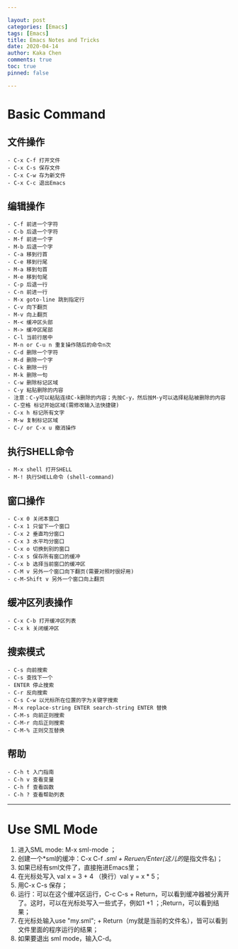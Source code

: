 ```yaml
---

layout: post
categories: [Emacs]
tags: [Emacs]
title: Emacs Notes and Tricks
date: 2020-04-14
author: Kaka Chen
comments: true
toc: true
pinned: false

---
```

# Basic Command

## 文件操作

    - C-x C-f 打开文件
    - C-x C-s 保存文件
    - C-x C-w 存为新文件
    - C-x C-c 退出Emacs

## 编辑操作

    - C-f 前进一个字符
    - C-b 后退一个字符
    - M-f 前进一个字
    - M-b 后退一个字
    - C-a 移到行首
    - C-e 移到行尾
    - M-a 移到句首
    - M-e 移到句尾
    - C-p 后退一行
    - C-n 前进一行
    - M-x goto-line 跳到指定行
    - C-v 向下翻页
    - M-v 向上翻页
    - M-< 缓冲区头部
    - M-> 缓冲区尾部
    - C-l 当前行居中
    - M-n or C-u n 重复操作随后的命令n次
    - C-d 删除一个字符
    - M-d 删除一个字
    - C-k 删除一行
    - M-k 删除一句
    - C-w 删除标记区域
    - C-y 粘贴删除的内容
    - 注意：C-y可以粘贴连续C-k删除的内容；先按C-y，然后按M-y可以选择粘贴被删除的内容
    - C-空格 标记开始区域(需修改输入法快捷键)
    - C-x h 标记所有文字
    - M-w 复制标记区域
    - C-/ or C-x u 撤消操作

## 执行SHELL命令

    - M-x shell 打开SHELL
    - M-! 执行SHELL命令 (shell-command)

## 窗口操作

    - C-x 0 关闭本窗口
    - C-x 1 只留下一个窗口
    - C-x 2 垂直均分窗口
    - C-x 3 水平均分窗口
    - C-x o 切换到别的窗口
    - C-x s 保存所有窗口的缓冲
    - C-x b 选择当前窗口的缓冲区
    - C-M v 另外一个窗口向下翻页(需要对照时很好用)
    - c-M-Shift v 另外一个窗口向上翻页

## 缓冲区列表操作

    - C-x C-b 打开缓冲区列表
    - C-x k 关闭缓冲区

## 搜索模式

    - C-s 向前搜索
    - C-s 查找下一个
    - ENTER 停止搜索
    - C-r 反向搜索
    - C-s C-w 以光标所在位置的字为关键字搜索
    - M-x replace-string ENTER search-string ENTER 替换
    - C-M-s 向前正则搜索
    - C-M-r 向后正则搜索
    - C-M-% 正则交互替换

## 帮助
    
    - C-h t 入门指南
    - C-h v 查看变量
    - C-h f 查看函数
    - C-h ? 查看帮助列表

- - -

# Use SML Mode

1. 进入SML mode: M-x sml-mode ；
2. 创建一个*sml的缓冲：C-x C-f *.sml + Reruen/Enter(这儿的*是指文件名)；
3. 如果已经有sml文件了，直接拖进Emacs里；
4. 在光标处写入 val x = 3 + 4 （换行）val y = x * 5；
5. 用C-x C-s 保存；
6. 运行：可以在这个缓冲区运行，C-c C-s + Return，可以看到缓冲器被分离开了。这时，可以在光标处写入一些式子，例如1 +1 ；;Return，可以看到结果；
7. 在光标处输入use "my.sml"; + Return（my就是当前的文件名），皆可以看到文件里面的程序运行的结果；
8. 如果要退出 sml mode，输入C-d。